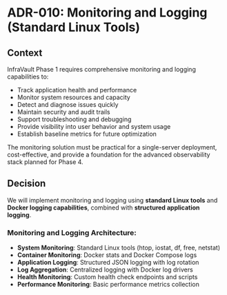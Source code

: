 # ADR-010: Monitoring and Logging (Standard Linux Tools)

## Context
InfraVault Phase 1 requires comprehensive monitoring and logging capabilities to:
- Track application health and performance
- Monitor system resources and capacity
- Detect and diagnose issues quickly
- Maintain security and audit trails
- Support troubleshooting and debugging
- Provide visibility into user behavior and system usage
- Establish baseline metrics for future optimization

The monitoring solution must be practical for a single-server deployment, cost-effective, and provide a foundation for the advanced observability stack planned for Phase 4.

## Decision
We will implement monitoring and logging using **standard Linux tools** and **Docker logging capabilities**, combined with **structured application logging**.

### Monitoring and Logging Architecture:
- **System Monitoring**: Standard Linux tools (htop, iostat, df, free, netstat)
- **Container Monitoring**: Docker stats and Docker Compose logs
- **Application Logging**: Structured JSON logging with log rotation
- **Log Aggregation**: Centralized logging with Docker log drivers
- **Health Monitoring**: Custom health check endpoints and scripts
- **Performance Monitoring**: Basic performance metrics collection